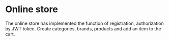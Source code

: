 # Online store
The online store has implemented the function of registration, authorization by JWT token. Create categories, brands, products and add an item to the cart.

